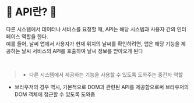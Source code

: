 # 🎃 API란? 🎃
다른 시스템에서 데이터나 서비스를 요청할 때, API는 해당 시스템과 사용자 간의 인터페이스 역할을 한다. <br/>
예를 들어, 날씨 앱에서 사용자가 현재 위치의 날씨를 확인하려면, 앱은 해당 기능을 제공하는 날씨 서비스의 API를 호출하여 날씨 정보를 받아오게 된다


<br/>
 
>- 다른 시스템에서 제공하는 기능을 사용할 수 있도록 도와주는 중간자 역할
- 브라우저의 경우 역시, 기본적으로 DOM과 관련된 API를 제공함으로써 브라우저의 DOM 객체에 접근할 수 있도록 도와줌
